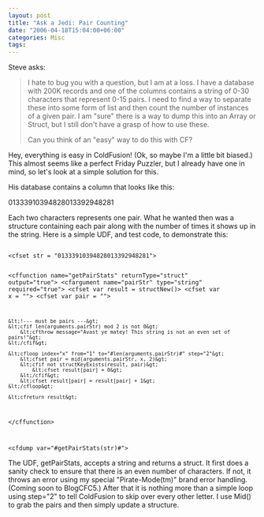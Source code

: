 ```yaml
---
layout: post
title: "Ask a Jedi: Pair Counting"
date: "2006-04-18T15:04:00+06:00"
categories: Misc 
tags: 
---
```


Steve asks:

<blockquote>
I hate to bug you with a question, but I am at a loss.  I have a 
database with 200K records and one of the columns contains a string 
of 0-30 characters that represent 0-15 pairs.  I need to find a way 
to separate these into some form of list and then count the number 
of instances of a given pair.  I am "sure" there is a way to dump 
this into an Array or Struct, but I still don't have a grasp of how 
to use these.

Can you think of an "easy" way to do this with CF?	
</blockquote>

Hey, everything is easy in ColdFusion! (Ok, so maybe I'm a little bit biased.) This almost seems like a perfect Friday Puzzler, but I already have one in mind, so let's look at a simple solution for this. 

His database contains a column that looks like this:

01333910394828013392948281

Each two characters represents one pair. What he wanted then was a structure containing each pair along with the number of times it shows up in the string. Here is a simple UDF, and test code, to demonstrate this:

<code>
&lt;cfset str = "01333910394828013392948281"&gt;

&lt;cffunction name="getPairStats" returnType="struct" output="true"&gt;
	&lt;cfargument name="pairStr" type="string" required="true"&gt;
	&lt;cfset var result = structNew()&gt;
	&lt;cfset var x = ""&gt;
	&lt;cfset var pair = ""&gt;
	
	&lt;!--- must be pairs ---&gt;
	&lt;cfif len(arguments.pairStr) mod 2 is not 0&gt;
		&lt;cfthrow message="Avast ye matey! This string is not an even set of pairs!"&gt;
	&lt;/cfif&gt;
	
	&lt;cfloop index="x" from="1" to="#len(arguments.pairStr)#" step="2"&gt;
		&lt;cfset pair = mid(arguments.pairStr, x, 2)&gt;
		&lt;cfif not structKeyExists(result, pair)&gt;
			&lt;cfset result[pair] = 0&gt;
		&lt;/cfif&gt;
		&lt;cfset result[pair] = result[pair] + 1&gt;
	&lt;/cfloop&gt;
	
	&lt;cfreturn result&gt;
&lt;/cffunction&gt;

&lt;cfdump var="#getPairStats(str)#"&gt;
</code>

The UDF, getPairStats, accepts a string and returns a struct. It first does a sanity check to ensure that there is an even number of characters. If not, it throws an error using my special "Pirate-Mode(tm)" brand error handling. (Coming soon to BlogCFC5.) After that it is nothing more than a simple loop using step="2" to tell ColdFusion to skip over every other letter. I use Mid() to grab the pairs and then simply update a structure.